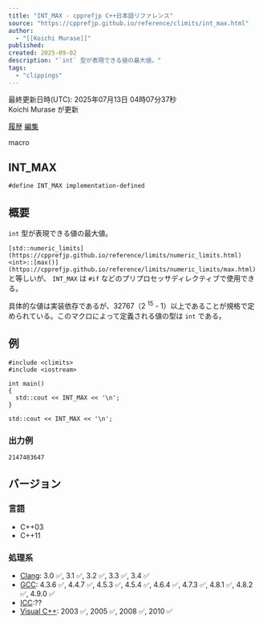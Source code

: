 ```yaml
---
title: "INT_MAX - cpprefjp C++日本語リファレンス"
source: "https://cpprefjp.github.io/reference/climits/int_max.html"
author:
  - "[[Koichi Murase]]"
published:
created: 2025-09-02
description: "`int` 型が表現できる値の最大値。"
tags:
  - "clippings"
---
```

最終更新日時(UTC): 2025年07月13日 04時07分37秒  
Koichi Murase が更新

[履歴](https://github.com/cpprefjp/site/commits/master/reference/climits/int_max.md) [編集](https://github.com/cpprefjp/site/edit/master/reference/climits/int_max.md)

macro

## INT\_MAX

```
#define INT_MAX implementation-defined
```

## 概要

`int` 型が表現できる値の最大値。

`[std::numeric_limits](https://cpprefjp.github.io/reference/limits/numeric_limits.html)<int>::[max()](https://cpprefjp.github.io/reference/limits/numeric_limits/max.html)` と等しいが、 `INT_MAX` は `#if` などのプリプロセッサディレクティブで使用できる。

具体的な値は実装依存であるが、32767（2 <sup>15</sup> - 1）以上であることが規格で定められている。このマクロによって定義される値の型は `int` である。

## 例

```
#include <climits>
#include <iostream>

int main()
{
  std::cout << INT_MAX << '\n';
}
```

```
std::cout << INT_MAX << '\n';
```

### 出力例

```
2147483647
```

## バージョン

### 言語

- C++03
- C++11

### 処理系

- [Clang](https://cpprefjp.github.io/implementation.html#clang): 3.0 ✅, 3.1 ✅, 3.2 ✅, 3.3 ✅, 3.4 ✅
- [GCC](https://cpprefjp.github.io/implementation.html#gcc): 4.3.6 ✅, 4.4.7 ✅, 4.5.3 ✅, 4.5.4 ✅, 4.6.4 ✅, 4.7.3 ✅, 4.8.1 ✅, 4.8.2 ✅, 4.9.0 ✅
- [ICC](https://cpprefjp.github.io/implementation.html#icc):??
- [Visual C++](https://cpprefjp.github.io/implementation.html#visual_cpp): 2003 ✅, 2005 ✅, 2008 ✅, 2010 ✅